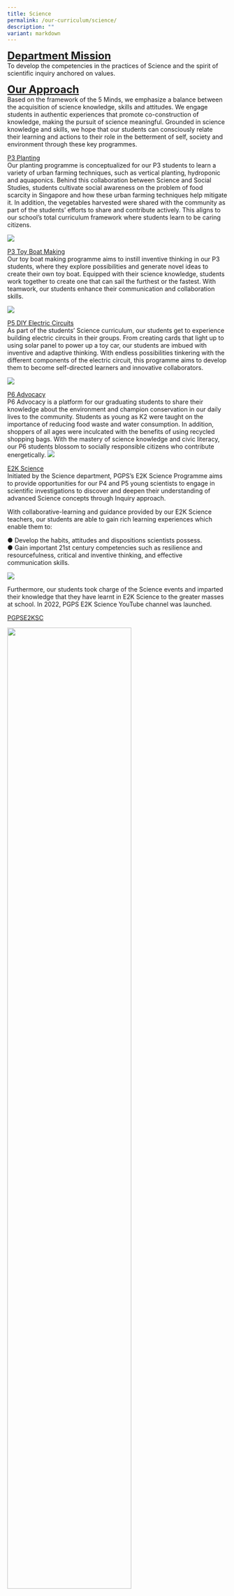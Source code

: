 ```yaml
---
title: Science
permalink: /our-curriculum/science/
description: ""
variant: markdown
---
```

**<font size="5"><u>Department Mission</u></font>**<br>
To develop the competencies in the practices of Science and the spirit of scientific inquiry anchored on values.

**<font size="5"><u>Our Approach</u></font>**<br>
Based on the framework of the 5 Minds, we emphasize a balance between the acquisition of science knowledge, skills and attitudes. We engage students in authentic experiences that promote co-construction of knowledge, making the pursuit of science meaningful. Grounded in science knowledge and skills, we hope that our students can consciously relate their learning and actions to their role in the betterment of self, society and environment through these key programmes. 





<u>P3 Planting</u>  <br>
Our planting programme is conceptualized for our P3 students to learn a variety of urban farming techniques, such as vertical planting, hydroponic and aquaponics. Behind this collaboration between Science and Social Studies, students cultivate social awareness on the problem of food scarcity in Singapore and how these urban farming techniques help mitigate it. In addition, the vegetables harvested were shared with the community as part of the students’ efforts to share and contribute actively. This aligns to our school’s total curriculum framework where students learn to be caring citizens. 

![](/images/ScienceP3Planting.jpg)


<u>P3 Toy Boat Making </u><br>
Our toy boat making programme aims to instill inventive thinking in our P3 students, where they explore possibilities and generate novel ideas to create their own toy boat. Equipped with their science knowledge, students work together to create one that can sail the furthest or the fastest. With teamwork, our students enhance their communication and collaboration skills. 

![](/images/ScienceP3ToyBoatMaking.jpg)

<u>P5 DIY Electric Circuits </u><br>
As part of the students’ Science curriculum, our students get to experience building electric circuits in their groups. From creating cards that light up to using solar panel to power up a toy car, our students are imbued with inventive and adaptive thinking. With endless possibilities tinkering with the different components of the electric circuit, this programme aims to develop them to become self-directed learners and innovative collaborators. 

![](/images/ScienceP5DIYElectricCircuits.jpg)

<u>P6 Advocacy  </u><br>
P6 Advocacy is a platform for our graduating students to share their knowledge about the environment and champion conservation in our daily lives to the community. Students as young as K2 were taught on the importance of reducing food waste and water consumption. In addition, shoppers of all ages were inculcated with the benefits of using recycled shopping bags. With the mastery of science knowledge and civic literacy, our P6 students blossom to socially responsible citizens who contribute energetically. 
![](/images/ScienceP6Advocacy.jpg)




<u>E2K Science </u><br>
Initiated by the Science department, PGPS’s E2K Science Programme aims to provide opportunities for our P4 and P5 young scientists to engage in scientific investigations to discover and deepen their understanding of advanced Science concepts through Inquiry approach. 

With collaborative-learning and guidance provided by our E2K Science teachers, our students are able to gain rich learning experiences which enable them to:

● Develop the habits, attitudes and dispositions scientists possess.<br>
● Gain important 21st century competencies such as resilience and resourcefulness, critical and inventive thinking, and effective communication skills.

![](/images/ScienceE2K.jpg)

Furthermore, our students took charge of the Science events and imparted their knowledge that they have learnt in E2K Science to the greater masses at school. In 2022, PGPS E2K Science YouTube channel was launched.

[PGPSE2KSC](https://www.youtube.com/channel/UCd5MBo0wkVcbB6Mn-ewtlDg/videos)

<img src="/images/Our%20Curriculum/E2K%20Photo/E2K_07.jpg" style="width:75%">
	<br>
<img src="/images/Our%20Curriculum/E2K%20Photo/E2K_08.jpg" style="width:75%">

In addition, we had a bumper crop of students taking part in the Science Buskers Competition in 2023. Organised by the A*STAR and Singapore Science Centre, the competition aims to promote learning of Science in an engaging way as well as generating greater interest in creative Science and communications and expressions. Out of more than 200 teams from various schools which participated, 2 teams from PGPS were among the 25 teams shortlisted! 

We are proud to announce that our teams clinched Champion (Primary Category) and the People’s Choice award (Best Science Communication).


Following up their stellar performance at the competition, our teams were invited to perform at a community event for Punggol West CC and the World Robotics Competition. With multiple invitations to perform in public, our students showcased their craft with poise and charm, sharing their science mastery and skills to the community. Aligned to the 21st Enhanced CC framework, our students are developing into confident individuals.

![](/images/ScienceE2K05.jpg)

![](/images/ScienceE2K06.jpg)

![](/images/ScienceE2K07.jpg)






